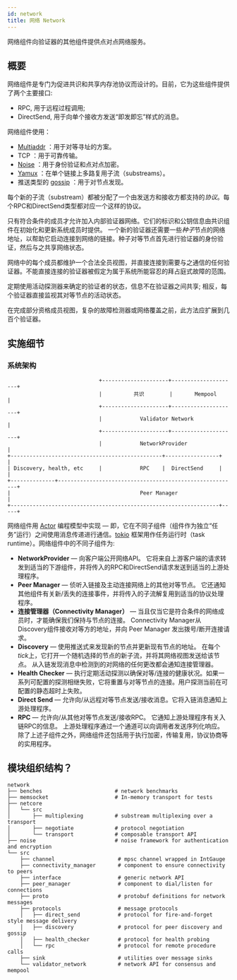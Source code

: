 ```yaml
---
id: network
title: 网络 Network
---
```


网络组件向验证器的其他组件提供点对点网络服务。

## 概要

网络组件是专门为促进共识和共享内存池协议而设计的。目前，它为这些组件提供了两个主要接口:
* RPC, 用于远程过程调用;
* DirectSend, 用于向单个接收方发送“即发即忘”样式的消息。

网络组件使用：
* [Multiaddr](https://multiformats.io/multiaddr/) ：用于对等寻址的方案。
* TCP ：用于可靠传输。
* [Noise](https://noiseprotocol.org/noise.html) ：用于身份验证和点对点加密。
* [Yamux](https://github.com/hashicorp/yamux/blob/master/spec.md) ：在单个链接上多路复用子流（substreams）。
* 推送类型的 [gossip](https://en.wikipedia.org/wiki/Gossip_protocol) ：用于对节点发现。

每个新的子流（substream）都被分配了一个由发送方和接收方都支持的*协议*。每个RPC和DirectSend类型都对应一个这样的协议。

只有符合条件的成员才允许加入内部验证器网络。它们的标识和公钥信息由共识组件在初始化和更新系统成员时提供。
一个新的验证器还需要一些*种子*节点的网络地址，以帮助它启动连接到网络的链接。种子对等节点首先进行验证器的身份验证，然后与之共享网络状态。

网络中的每个成员都维护一个合法全员视图，并直接连接到需要与之通信的任何验证器。不能直接连接的验证器被假定为属于系统所能容忍的拜占庭式故障的范围。

定期使用活动探测器来确定的验证者的状态，信息不在验证器之间共享; 相反，每个验证器直接监视其对等节点的活动状态。

在完成部分资格成员视图，复杂的故障检测器或网络覆盖之前，此方法应扩展到几百个验证器。

## 实施细节

### 系统架构

                                 +---------------------+---------------------+
                                 |          共识        |       Mempool       |
                                 +---------------------+---------------------+
                                 |            Validator Network              |
                                 +---------------------+---------------------+
                                 |            NetworkProvider                |
    +------------------------------------------------+-----------------+     |
    | Discovery, health, etc     |            RPC    |  DirectSend     |     |
    +--------------+---------------------------------------------------------+
    |                                         Peer Manager                   |
    +------------------------------------------------------------------+-----+

网络组件用 [Actor](https://en.wikipedia.org/wiki/Actor_model) 编程模型中实现 &mdash; 即，它在不同子组件（组件作为独立“任务”运行）之间使用消息传递进行通信。[tokio](https://tokio.rs/) 框架用作任务运行时（task runtime）。网络组件中的不同子组件为:

* **NetworkProvider** &mdash; 向客户端公开网络API。 它将来自上游客户端的请求转发到适当的下游组件，并将传入的RPC和DirectSend请求发送到适当的上游处理程序。
* **Peer Manager** &mdash; 侦听入链接及主动连接网络上的其他对等节点。 它还通知其他组件有关新/丢失的连接事件，并将传入的子流解复用到适当的协议处理程序。
* **连接管理器（Connectivity Manager）** &mdash; 当且仅当它是符合条件的网络成员时，才能确保我们保持与节点的连接。 Connectivity Manager从Discovery组件接收对等方的地址，并向 Peer Manager 发出拨号/断开连接请求。
* **Discovery** &mdash; 使用推送式来发现新的节点并更新现有节点的地址。 在每个*tick*上，它打开一个随机选择的节点的新子流，并将其网络视图发送给该节点。 从入链发现消息中检测到的对网络的任何更改都会通知连接管理器。
* **Health Checker** &mdash; 执行定期活动探测以确保对等/连接的健康状况。如果一系列可配置的探测相继失败，它将重置与对等节点的连接。用户探测当前在可配置的静态超时上失败。
* **Direct Send** &mdash; 允许向/从远程对等节点发送/接收消息。它将入链消息通知上游处理程序。
* **RPC** &mdash; 允许向/从其他对等节点发送/接收RPC。 它通知上游处理程序有关入链RPC的信息。 上游处理程序通过一个通道可以向调用者发送序列化响应。
除了上述子组件之外，网络组件还包括用于执行加密，传输复用，协议协商等的实用程序。

## 模块组织结构？

```
network
├── benches                       # network benchmarks
├── memsocket                     # In-memory transport for tests
├── netcore
│   └── src
│       ├── multiplexing          # substream multiplexing over a transport
│       ├── negotiate             # protocol negotiation
│       └── transport             # composable transport API
├── noise                         # noise framework for authentication and encryption
└── src
    ├── channel                    # mpsc channel wrapped in IntGauge
    ├── connectivity_manager       # component to ensure connectivity to peers
    ├── interface                  # generic network API
    ├── peer_manager               # component to dial/listen for connections
    ├── proto                      # protobuf definitions for network messages
    ├── protocols                  # message protocols
    │   ├── direct_send            # protocol for fire-and-forget style message delivery
    │   ├── discovery              # protocol for peer discovery and gossip
    │   ├── health_checker         # protocol for health probing
    │   └── rpc                    # protocol for remote procedure calls
    ├── sink                       # utilities over message sinks
    └── validator_network          # network API for consensus and mempool
```
